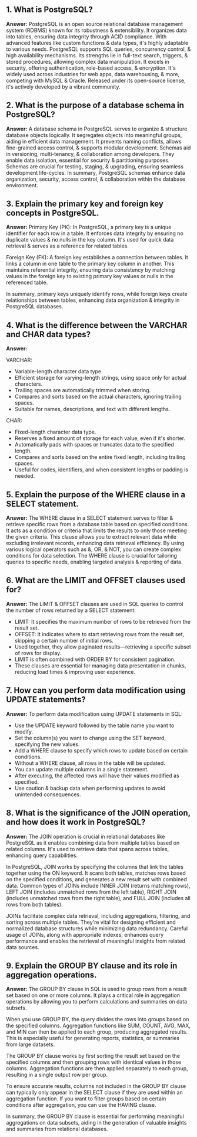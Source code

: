 ## 1. What is PostgreSQL?

**Answer:** PostgreSQL is an open source relational database management system (RDBMS) known for its robustness & extensibility. It organizes data into tables, ensuring data integrity through ACID compliance. With advanced features like custom functions & data types, it's highly adaptable to various needs. PostgreSQL supports SQL queries, concurrency control, & high availability mechanisms. Its strengths lie in full-text search, triggers, & stored procedures, allowing complex data manipulation. It excels in security, offering authentication, role-based access, & encryption. It's widely used across industries for web apps, data warehousing, & more, competing with MySQL & Oracle. Released under its open-source license, it's actively developed by a vibrant community.

## 2. What is the purpose of a database schema in PostgreSQL?

**Answer:** A database schema in PostgreSQL serves to organize & structure database objects logically. It segregates objects into meaningful groups, aiding in efficient data management. It prevents naming conflicts, allows fine-grained access control, & supports modular development. Schemas aid in versioning, multi-tenancy, & collaboration among developers. They enable data isolation, essential for security & partitioning purposes. Schemas are crucial for testing, staging, & upgrading, ensuring seamless development life-cycles. In summary, PostgreSQL schemas enhance data organization, security, access control, & collaboration within the database environment.

## 3. Explain the primary key and foreign key concepts in PostgreSQL.

**Answer:** Primary Key (PK): In PostgreSQL, a primary key is a unique identifier for each row in a table. It enforces data integrity by ensuring no duplicate values & no nulls in the key column. It's used for quick data retrieval & serves as a reference for related tables.

Foreign Key (FK): A foreign key establishes a connection between tables. It links a column in one table to the primary key column in another. This maintains referential integrity, ensuring data consistency by matching values in the foreign key to existing primary key values or nulls in the referenced table.

In summary, primary keys uniquely identify rows, while foreign keys create relationships between tables, enhancing data organization & integrity in PostgreSQL databases.

## 4. What is the difference between the VARCHAR and CHAR data types?

**Answer:**

VARCHAR:

- Variable-length character data type.
- Efficient storage for varying-length strings, using space only for actual characters.
- Trailing spaces are automatically trimmed when storing.
- Compares and sorts based on the actual characters, ignoring trailing spaces.
- Suitable for names, descriptions, and text with different lengths.

CHAR:

- Fixed-length character data type.
- Reserves a fixed amount of storage for each value, even if it's shorter.
- Automatically pads with spaces or truncates data to the specified length.
- Compares and sorts based on the entire fixed length, including trailing spaces.
- Useful for codes, identifiers, and when consistent lengths or padding is needed.

## 5. Explain the purpose of the WHERE clause in a SELECT statement.

**Answer:** The WHERE clause in a SELECT statement serves to filter & retrieve specific rows from a database table based on specified conditions. It acts as a condition or criteria that limits the results to only those meeting the given criteria. This clause allows you to extract relevant data while excluding irrelevant records, enhancing data retrieval efficiency. By using various logical operators such as &, OR, & NOT, you can create complex conditions for data selection. The WHERE clause is crucial for tailoring queries to specific needs, enabling targeted analysis & reporting of data.

## 6. What are the LIMIT and OFFSET clauses used for?

**Answer:** The LIMIT & OFFSET clauses are used in SQL queries to control the number of rows returned by a SELECT statement:

- LIMIT: It specifies the maximum number of rows to be retrieved from the result set.
- OFFSET: It indicates where to start retrieving rows from the result set, skipping a certain number of initial rows.
- Used together, they allow paginated results—retrieving a specific subset of rows for display.
- LIMIT is often combined with ORDER BY for consistent pagination.
- These clauses are essential for managing data presentation in chunks, reducing load times & improving user experience.

## 7. How can you perform data modification using UPDATE statements?

**Answer:** To perform data modification using UPDATE statements in SQL:

- Use the UPDATE keyword followed by the table name you want to modify.
- Set the column(s) you want to change using the SET keyword, specifying the new values.
- Add a WHERE clause to specify which rows to update based on certain conditions.
- Without a WHERE clause, all rows in the table will be updated.
- You can update multiple columns in a single statement.
- After executing, the affected rows will have their values modified as specified.
- Use caution & backup data when performing updates to avoid unintended consequences.

## 8. What is the significance of the JOIN operation, and how does it work in PostgreSQL?

**Answer:** The JOIN operation is crucial in relational databases like PostgreSQL as it enables combining data from multiple tables based on related columns. It's used to retrieve data that spans across tables, enhancing query capabilities.

In PostgreSQL, JOIN works by specifying the columns that link the tables together using the ON keyword. It scans both tables, matches rows based on the specified conditions, and generates a new result set with combined data. Common types of JOINs include INNER JOIN (returns matching rows), LEFT JOIN (includes unmatched rows from the left table), RIGHT JOIN (includes unmatched rows from the right table), and FULL JOIN (includes all rows from both tables).

JOINs facilitate complex data retrieval, including aggregations, filtering, and sorting across multiple tables. They're vital for designing efficient and normalized database structures while minimizing data redundancy. Careful usage of JOINs, along with appropriate indexes, enhances query performance and enables the retrieval of meaningful insights from related data sources.

## 9. Explain the GROUP BY clause and its role in aggregation operations.

**Answer:** The GROUP BY clause in SQL is used to group rows from a result set based on one or more columns. It plays a critical role in aggregation operations by allowing you to perform calculations and summaries on data subsets.

When you use GROUP BY, the query divides the rows into groups based on the specified columns. Aggregation functions like SUM, COUNT, AVG, MAX, and MIN can then be applied to each group, producing aggregated results. This is especially useful for generating reports, statistics, or summaries from large datasets.

The GROUP BY clause works by first sorting the result set based on the specified columns and then grouping rows with identical values in those columns. Aggregation functions are then applied separately to each group, resulting in a single output row per group.

To ensure accurate results, columns not included in the GROUP BY clause can typically only appear in the SELECT clause if they are used within an aggregation function. If you want to filter groups based on certain conditions after aggregation, you can use the HAVING clause.

In summary, the GROUP BY clause is essential for performing meaningful aggregations on data subsets, aiding in the generation of valuable insights and summaries from relational databases.

